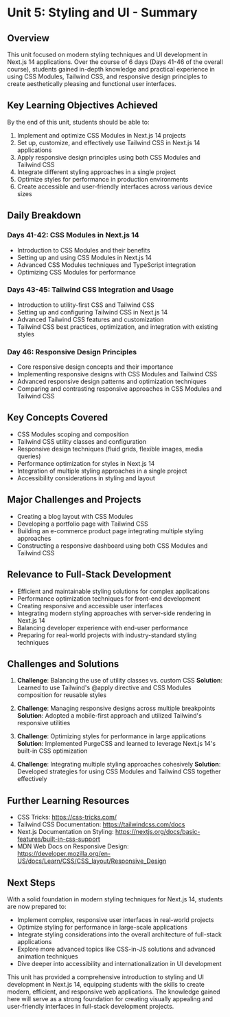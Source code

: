 # Unit 5: Styling and UI - Summary

## Overview
This unit focused on modern styling techniques and UI development in Next.js 14 applications. Over the course of 6 days (Days 41-46 of the overall course), students gained in-depth knowledge and practical experience in using CSS Modules, Tailwind CSS, and responsive design principles to create aesthetically pleasing and functional user interfaces.

## Key Learning Objectives Achieved
By the end of this unit, students should be able to:
1. Implement and optimize CSS Modules in Next.js 14 projects
2. Set up, customize, and effectively use Tailwind CSS in Next.js 14 applications
3. Apply responsive design principles using both CSS Modules and Tailwind CSS
4. Integrate different styling approaches in a single project
5. Optimize styles for performance in production environments
6. Create accessible and user-friendly interfaces across various device sizes

## Daily Breakdown

### Days 41-42: CSS Modules in Next.js 14
- Introduction to CSS Modules and their benefits
- Setting up and using CSS Modules in Next.js 14
- Advanced CSS Modules techniques and TypeScript integration
- Optimizing CSS Modules for performance

### Days 43-45: Tailwind CSS Integration and Usage
- Introduction to utility-first CSS and Tailwind CSS
- Setting up and configuring Tailwind CSS in Next.js 14
- Advanced Tailwind CSS features and customization
- Tailwind CSS best practices, optimization, and integration with existing styles

### Day 46: Responsive Design Principles
- Core responsive design concepts and their importance
- Implementing responsive designs with CSS Modules and Tailwind CSS
- Advanced responsive design patterns and optimization techniques
- Comparing and contrasting responsive approaches in CSS Modules and Tailwind CSS

## Key Concepts Covered
- CSS Modules scoping and composition
- Tailwind CSS utility classes and configuration
- Responsive design techniques (fluid grids, flexible images, media queries)
- Performance optimization for styles in Next.js 14
- Integration of multiple styling approaches in a single project
- Accessibility considerations in styling and layout

## Major Challenges and Projects
- Creating a blog layout with CSS Modules
- Developing a portfolio page with Tailwind CSS
- Building an e-commerce product page integrating multiple styling approaches
- Constructing a responsive dashboard using both CSS Modules and Tailwind CSS

## Relevance to Full-Stack Development
- Efficient and maintainable styling solutions for complex applications
- Performance optimization techniques for front-end development
- Creating responsive and accessible user interfaces
- Integrating modern styling approaches with server-side rendering in Next.js 14
- Balancing developer experience with end-user performance
- Preparing for real-world projects with industry-standard styling techniques

## Challenges and Solutions
1. **Challenge**: Balancing the use of utility classes vs. custom CSS
   **Solution**: Learned to use Tailwind's @apply directive and CSS Modules composition for reusable styles

2. **Challenge**: Managing responsive designs across multiple breakpoints
   **Solution**: Adopted a mobile-first approach and utilized Tailwind's responsive utilities

3. **Challenge**: Optimizing styles for performance in large applications
   **Solution**: Implemented PurgeCSS and learned to leverage Next.js 14's built-in CSS optimization

4. **Challenge**: Integrating multiple styling approaches cohesively
   **Solution**: Developed strategies for using CSS Modules and Tailwind CSS together effectively

## Further Learning Resources
- CSS Tricks: https://css-tricks.com/
- Tailwind CSS Documentation: https://tailwindcss.com/docs
- Next.js Documentation on Styling: https://nextjs.org/docs/basic-features/built-in-css-support
- MDN Web Docs on Responsive Design: https://developer.mozilla.org/en-US/docs/Learn/CSS/CSS_layout/Responsive_Design

## Next Steps
With a solid foundation in modern styling techniques for Next.js 14, students are now prepared to:
- Implement complex, responsive user interfaces in real-world projects
- Optimize styling for performance in large-scale applications
- Integrate styling considerations into the overall architecture of full-stack applications
- Explore more advanced topics like CSS-in-JS solutions and advanced animation techniques
- Dive deeper into accessibility and internationalization in UI development

This unit has provided a comprehensive introduction to styling and UI development in Next.js 14, equipping students with the skills to create modern, efficient, and responsive web applications. The knowledge gained here will serve as a strong foundation for creating visually appealing and user-friendly interfaces in full-stack development projects.

